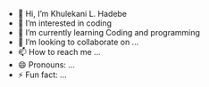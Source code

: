 - 👋 Hi, I’m Khulekani L. Hadebe
- 👀 I’m interested in coding
- 🌱 I’m currently learning Coding and programming 
- 💞️ I’m looking to collaborate on ...
- 📫 How to reach me ...
- 😄 Pronouns: ...
- ⚡ Fun fact: ...

